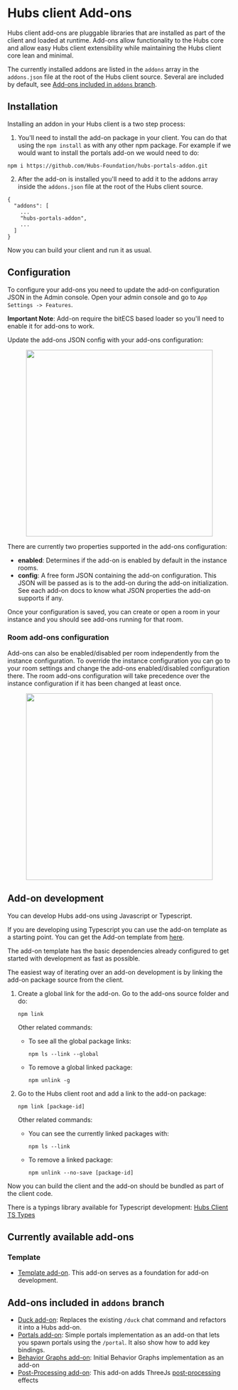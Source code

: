 # Hubs client Add-ons

Hubs client add-ons are pluggable libraries that are installed as part of the client and loaded at runtime. Add-ons allow functionality to the Hubs core and allow easy Hubs client extensibility while maintaining the Hubs client core lean and minimal.

The currently installed addons are listed in the `addons` array in the `addons.json` file at the root of the Hubs client source.
Several are included by default, see [Add-ons included in `addons` branch](#add-ons-included-in-addons-branch).

## Installation

Installing an addon in your Hubs client is a two step process:

1. You'll need to install the add-on package in your client. You can do that using the `npm install` as with any other npm package.
   For example if we would want to install the portals add-on we would need to do:

```
npm i https://github.com/Hubs-Foundation/hubs-portals-addon.git
```

2. After the add-on is installed you'll need to add it to the addons array inside the `addons.json` file at the root of the Hubs client source.

```
{
  "addons": [
    ...
    "hubs-portals-addon",
    ...
  ]
}
```

Now you can build your client and run it as usual.

## Configuration

To configure your add-ons you need to update the add-on configuration JSON in the Admin console. Open your admin console and go to `App Settings -> Features`.

**Important Note**: Add-on require the bitECS based loader so you'll need to enable it for add-ons to work.

Update the add-ons JSON config with your add-ons configuration:

<p align="center">
<img src="img/addons-admin-config.png" width="420"/>
</p>

There are currently two properties supported in the add-ons configuration:

- **enabled**: Determines if the add-on is enabled by default in the instance rooms.
- **config**: A free form JSON containing the add-on configuration. This JSON will be passed as is to the add-on during the add-on initialization. See each add-on docs to know what JSON properties the add-on supports if any.

Once your configuration is saved, you can create or open a room in your instance and you should see add-ons running for that room.

### Room add-ons configuration

Add-ons can also be enabled/disabled per room independently from the instance configuration. To override the instance configuration you can go to your room settings and change the add-ons enabled/disabled configuration there. The room add-ons configuration will take precedence over the instance configuration if it has been changed at least once.

<p align="center">
<img src="img/addons-room-config.png" width="420"/>
</p>

## Add-on development

You can develop Hubs add-ons using Javascript or Typescript.

If you are developing using Typescript you can use the add-on template as a starting point. You can get the Add-on template from [here](https://github.com/Hubs-Foundation/hubs-template-addon).

The add-on template has the basic dependencies already configured to get started with development as fast as possible.

The easiest way of iterating over an add-on development is by linking the add-on package source from the client.

1. Create a global link for the add-on. Go to the add-ons source folder and do:

   `npm link`

   Other related commands:

   - To see all the global package links:

     `npm ls --link --global`

   - To remove a global linked package:

     `npm unlink -g`

2. Go to the Hubs client root and add a link to the add-on package:

   `npm link [package-id]`

   Other related commands:

   - You can see the currently linked packages with:

     `npm ls --link`

   - To remove a linked package:

     `npm unlink --no-save [package-id]`

Now you can build the client and the add-on should be bundled as part of the client code.

There is a typings library available for Typescript development: [Hubs Client TS Types](https://github.com/Hubs-Foundation/hubs-ts-types)

## Currently available add-ons

### Template

- [Template add-on](https://github.com/Hubs-Foundation/hubs-template-addon). This add-on serves as a foundation for add-on development.

## Add-ons included in `addons` branch

- [Duck add-on](https://github.com/Hubs-Foundation/hubs-duck-addon): Replaces the existing `/duck` chat command and refactors it into a Hubs add-on.
- [Portals add-on](https://github.com/Hubs-Foundation/hubs-portals-addon): Simple portals implementation as an add-on that lets you spawn portals using the `/portal`. It also show how to add key bindings.
- [Behavior Graphs add-on](https://github.com/Hubs-Foundation/hubs-behavior-graphs-addon/): Initial Behavior Graphs implementation as an add-on
- [Post-Processing add-on](https://github.com/Hubs-Foundation/hubs-postprocessing-addon): This add-on adds ThreeJs [post-processing](https://github.com/pmndrs/postprocessing) effects
